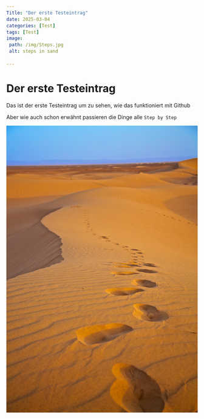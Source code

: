 ```yaml
---
Title: "Der erste Testeintrag"
date: 2025-03-04
categories: [Test]
tags: [Test]
image:
 path: /img/Steps.jpg
 alt: steps in sand

---
```


# Der erste Testeintrag



Das ist der erste Testeintrag um zu sehen, wie das funktioniert mit Github

Aber wie auch schon erwähnt passieren die Dinge alle `Step by Step`

![Step by Step](/img/Steps.jpg)
